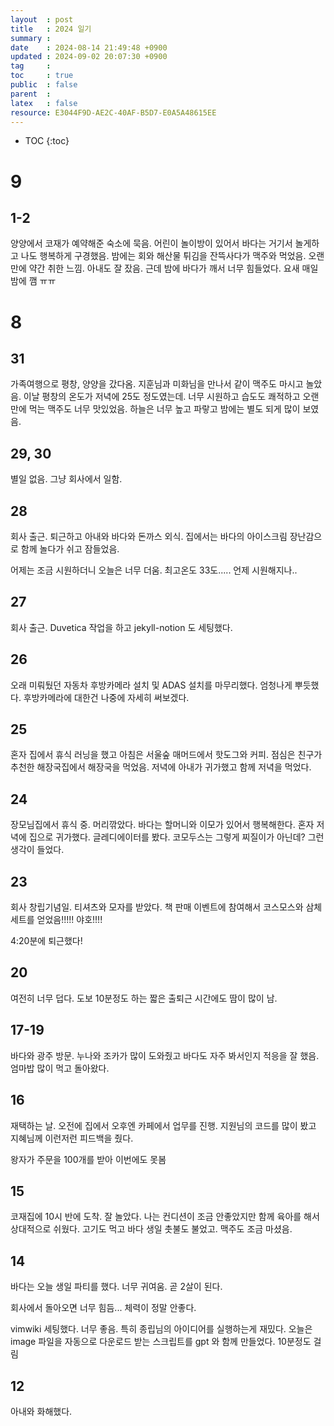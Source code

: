 ```yaml
---
layout  : post
title   : 2024 일기
summary : 
date    : 2024-08-14 21:49:48 +0900
updated : 2024-09-02 20:07:30 +0900
tag     : 
toc     : true
public  : false
parent  : 
latex   : false
resource: E3044F9D-AE2C-40AF-B5D7-E0A5A48615EE
---
```

* TOC
{:toc}

# 9
## 1-2
양양에서 코재가 예약해준 숙소에 묵음. 어린이 놀이방이 있어서 바다는 거기서 놀게하고 나도 행복하게 구경했음. 밤에는 회와 해산물 튀김을 잔뜩사다가 맥주와 먹었음. 오랜만에 약간 취한 느낌. 아내도 잘 잤음. 근데 밤에 바다가 깨서 너무 힘들었다. 요새 매일 밤에 깸 ㅠㅠ

# 8
## 31
가족여행으로 평창, 양양을 갔다옴. 지훈님과 미화님을 만나서 같이 맥주도 마시고 놀았음. 이날 평창의 온도가 저녁에 25도 정도였는데. 너무 시원하고 습도도 쾌적하고 오랜만에 먹는 맥주도 너무 맛있었음. 하늘은 너무 높고 파랗고 밤에는 별도 되게 많이 보였음.

## 29, 30
별일 없음. 그냥 회사에서 일함.

## 28
회사 출근. 퇴근하고 아내와 바다와 돈까스 외식. 집에서는 바다의 아이스크림 장난감으로 함께 놀다가 쉬고 잠들었음. 

어제는 조금 시원하더니 오늘은 너무 더움. 최고온도 33도..... 언제 시원해지나..

## 27
회사 출근. Duvetica 작업을 하고 jekyll-notion 도 세팅했다. 

## 26
오래 미뤄뒀던 자동차 후방카메라 설치 및 ADAS 설치를 마무리했다. 엄청나게 뿌듯했다. 후방카메라에 대한건 나중에 자세히 써보겠다.

## 25
혼자 집에서 휴식 러닝을 했고 아침은 서울숲 매머드에서 핫도그와 커피. 점심은 친구가 추천한 해장국집에서 해장국을 먹었음. 저녁에 아내가 귀가했고 함께 저녁을 먹었다. 

## 24
장모님집에서 휴식 중. 머리깎았다. 바다는 할머니와 이모가 있어서 행복해한다. 혼자 저녁에 집으로 귀가했다. 글레디에이터를 봤다. 코모두스는 그렇게 찌질이가 아닌데? 그런 생각이 들었다.

## 23
회사 창립기념일. 티셔츠와 모자를 받았다. 책 판매 이벤트에 참여해서 코스모스와 삼체세트를 얻었음!!!!! 야호!!!!

4:20분에 퇴근했다!

## 20
여전히 너무 덥다. 도보 10분정도 하는 짧은 출퇴근 시간에도 땀이 많이 남.

## 17-19
바다와 광주 방문. 누나와 조카가 많이 도와줬고 바다도 자주 봐서인지 적응을 잘 했음. 엄마밥 많이 먹고 돌아왔다.

## 16
재택하는 날. 오전에 집에서 오후엔 카페에서 업무를 진행. 지원님의 코드를 많이 봤고 지혜님께 이런저런 피드백을 줬다.

왕자가 주문을 100개를 받아 이번에도 못봄 

## 15
코재집에 10시 반에 도착. 잘 놀았다. 나는 컨디션이 조금 안좋았지만 함께 육아를 해서 상대적으로 쉬웠다.
고기도 먹고 바다 생일 촛불도 불었고. 맥주도 조금 마셨음. 

## 14
바다는 오늘 생일 파티를 했다. 너무 귀여움. 곧 2살이 된다.

회사에서 돌아오면 너무 힘듬... 체력이 정말 안좋다.

vimwiki 세팅했다. 너무 좋음. 특히 종립님의 아이디어를 실행하는게 재밌다. 오늘은 image 파일을 자동으로 다운로드 받는 스크립트를 gpt 와 함께 만들었다. 10분정도 걸림

## 12
아내와 화해했다.
